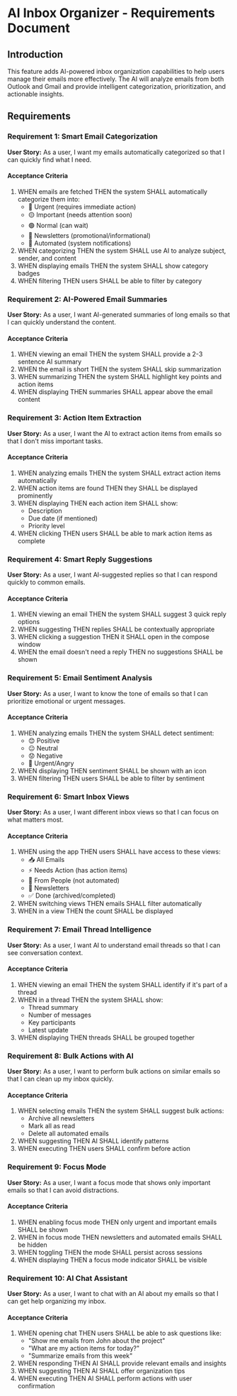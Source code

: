 # AI Inbox Organizer - Requirements Document

## Introduction

This feature adds AI-powered inbox organization capabilities to help users manage their emails more effectively. The AI will analyze emails from both Outlook and Gmail and provide intelligent categorization, prioritization, and actionable insights.

## Requirements

### Requirement 1: Smart Email Categorization

**User Story:** As a user, I want my emails automatically categorized so that I can quickly find what I need.

#### Acceptance Criteria

1. WHEN emails are fetched THEN the system SHALL automatically categorize them into:
   - 🔴 Urgent (requires immediate action)
   - 🟡 Important (needs attention soon)
   - 🟢 Normal (can wait)
   - 📰 Newsletters (promotional/informational)
   - 🤖 Automated (system notifications)
2. WHEN categorizing THEN the system SHALL use AI to analyze subject, sender, and content
3. WHEN displaying emails THEN the system SHALL show category badges
4. WHEN filtering THEN users SHALL be able to filter by category

### Requirement 2: AI-Powered Email Summaries

**User Story:** As a user, I want AI-generated summaries of long emails so that I can quickly understand the content.

#### Acceptance Criteria

1. WHEN viewing an email THEN the system SHALL provide a 2-3 sentence AI summary
2. WHEN the email is short THEN the system SHALL skip summarization
3. WHEN summarizing THEN the system SHALL highlight key points and action items
4. WHEN displaying THEN summaries SHALL appear above the email content

### Requirement 3: Action Item Extraction

**User Story:** As a user, I want the AI to extract action items from emails so that I don't miss important tasks.

#### Acceptance Criteria

1. WHEN analyzing emails THEN the system SHALL extract action items automatically
2. WHEN action items are found THEN they SHALL be displayed prominently
3. WHEN displaying THEN each action item SHALL show:
   - Description
   - Due date (if mentioned)
   - Priority level
4. WHEN clicking THEN users SHALL be able to mark action items as complete

### Requirement 4: Smart Reply Suggestions

**User Story:** As a user, I want AI-suggested replies so that I can respond quickly to common emails.

#### Acceptance Criteria

1. WHEN viewing an email THEN the system SHALL suggest 3 quick reply options
2. WHEN suggesting THEN replies SHALL be contextually appropriate
3. WHEN clicking a suggestion THEN it SHALL open in the compose window
4. WHEN the email doesn't need a reply THEN no suggestions SHALL be shown

### Requirement 5: Email Sentiment Analysis

**User Story:** As a user, I want to know the tone of emails so that I can prioritize emotional or urgent messages.

#### Acceptance Criteria

1. WHEN analyzing emails THEN the system SHALL detect sentiment:
   - 😊 Positive
   - 😐 Neutral
   - 😟 Negative
   - 🚨 Urgent/Angry
2. WHEN displaying THEN sentiment SHALL be shown with an icon
3. WHEN filtering THEN users SHALL be able to filter by sentiment

### Requirement 6: Smart Inbox Views

**User Story:** As a user, I want different inbox views so that I can focus on what matters most.

#### Acceptance Criteria

1. WHEN using the app THEN users SHALL have access to these views:
   - 📥 All Emails
   - ⚡ Needs Action (has action items)
   - 👤 From People (not automated)
   - 📰 Newsletters
   - ✅ Done (archived/completed)
2. WHEN switching views THEN emails SHALL filter automatically
3. WHEN in a view THEN the count SHALL be displayed

### Requirement 7: Email Thread Intelligence

**User Story:** As a user, I want AI to understand email threads so that I can see conversation context.

#### Acceptance Criteria

1. WHEN viewing an email THEN the system SHALL identify if it's part of a thread
2. WHEN in a thread THEN the system SHALL show:
   - Thread summary
   - Number of messages
   - Key participants
   - Latest update
3. WHEN displaying THEN threads SHALL be grouped together

### Requirement 8: Bulk Actions with AI

**User Story:** As a user, I want to perform bulk actions on similar emails so that I can clean up my inbox quickly.

#### Acceptance Criteria

1. WHEN selecting emails THEN the system SHALL suggest bulk actions:
   - Archive all newsletters
   - Mark all as read
   - Delete all automated emails
2. WHEN suggesting THEN AI SHALL identify patterns
3. WHEN executing THEN users SHALL confirm before action

### Requirement 9: Focus Mode

**User Story:** As a user, I want a focus mode that shows only important emails so that I can avoid distractions.

#### Acceptance Criteria

1. WHEN enabling focus mode THEN only urgent and important emails SHALL be shown
2. WHEN in focus mode THEN newsletters and automated emails SHALL be hidden
3. WHEN toggling THEN the mode SHALL persist across sessions
4. WHEN displaying THEN a focus mode indicator SHALL be visible

### Requirement 10: AI Chat Assistant

**User Story:** As a user, I want to chat with an AI about my emails so that I can get help organizing my inbox.

#### Acceptance Criteria

1. WHEN opening chat THEN users SHALL be able to ask questions like:
   - "Show me emails from John about the project"
   - "What are my action items for today?"
   - "Summarize emails from this week"
2. WHEN responding THEN AI SHALL provide relevant emails and insights
3. WHEN suggesting THEN AI SHALL offer organization tips
4. WHEN executing THEN AI SHALL perform actions with user confirmation

